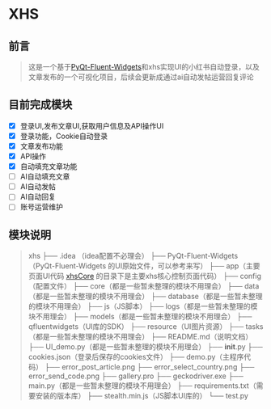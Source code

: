 # XHS

## 前言

> 这是一个基于[PyQt-Fluent-Widgets](https://github.com/DY13208/xhs/tree/master/PyQt-Fluent-Widgets)和xhs实现UI的小红书自动登录，以及文章发布的一个可视化项目，后续会更新成通过ai自动发帖运营回复评论

## 目前完成模块

- [x] 登录UI,发布文章UI,获取用户信息及API操作UI
- [x] 登录功能，Cookie自动登录
- [x] 文章发布功能
- [x] API操作
- [x] 自动填充文章功能
- [ ] AI自动填充文章
- [ ] AI自动发帖
- [ ] AI自动回复
- [ ] 账号运营维护

## 模块说明

> xhs
> ├── .idea （idea配置不必理会）
> ├── PyQt-Fluent-Widgets（PyQt-Fluent-Widgets 的UI原始文件，可以参考来写）
> ├── app（主要页面UI代码 [xhsCore](app\view\xhsCore) 的目录下是主要xhs核心控制页面代码）
> ├── config（配置文件）
> ├── core（都是一些暂未整理的模块不用理会）
> ├── data（都是一些暂未整理的模块不用理会）
> ├── database（都是一些暂未整理的模块不用理会）
> ├── js（JS脚本）
> ├── logs（都是一些暂未整理的模块不用理会）
> ├── models（都是一些暂未整理的模块不用理会）
> ├── qfluentwidgets（UI库的SDK）
> ├── resource（UI图片资源）
> ├── tasks（都是一些暂未整理的模块不用理会）
> ├── README.md（说明文档）
> ├── UI_demo.py（都是一些暂未整理的模块不用理会）
> ├── __init__.py
> ├── cookies.json（登录后保存的cookies文件）
> ├── demo.py（主程序代码）
> ├── error_post_article.png
> ├── error_select_country.png
> ├── error_send_code.png
> ├── gallery.pro
> ├── geckodriver.exe
> ├── main.py（都是一些暂未整理的模块不用理会）
> ├── requirements.txt（需要安装的版本库）
> ├── stealth.min.js（JS脚本UI库的）
> └── test.py